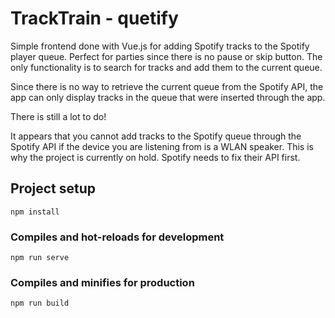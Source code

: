 # TrackTrain - quetify

Simple frontend done with Vue.js for adding Spotify tracks to the Spotify player queue. Perfect for parties since there is no pause or skip button. The only functionality is to search for tracks and add them to the current queue.

Since there is no way to retrieve the current queue from the Spotify API, the app can only display tracks in the queue that were inserted through the app.

There is still a lot to do!

It appears that you cannot add tracks to the Spotify queue through the Spotify API if the device you are listening from is a WLAN speaker. This is why the project is currently on hold. Spotify needs to fix their API first.

## Project setup
```
npm install
```

### Compiles and hot-reloads for development
```
npm run serve
```

### Compiles and minifies for production
```
npm run build
```
